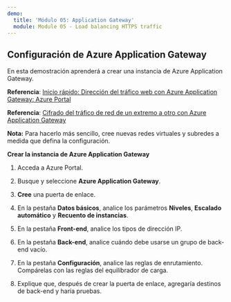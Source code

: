 ```yaml
---
demo:
  title: 'Módulo 05: Application Gateway'
  module: Module 05 - Load balancing HTTPS traffic
---
```

## Configuración de Azure Application Gateway

En esta demostración aprenderá a crear una instancia de Azure Application Gateway. 

**Referencia**: [Inicio rápido: Dirección del tráfico web con Azure Application Gateway: Azure Portal](https://learn.microsoft.com/azure/application-gateway/quick-create-portal)

**Referencia**: [Cifrado del tráfico de red de un extremo a otro con Azure Application Gateway](https://github.com/MicrosoftDocs/mslearn-end-to-end-encryption-with-app-gateway)

**Nota:** Para hacerlo más sencillo, cree nuevas redes virtuales y subredes a medida que defina la configuración. 

**Crear la instancia de Azure Application Gateway**

1. Acceda a Azure Portal.

1. Busque y seleccione **Azure Application Gateway**.

1. **Cree** una puerta de enlace.

1. En la pestaña **Datos básicos**, analice los parámetros **Niveles**, **Escalado automático** y **Recuento de instancias**.

1. En la pestaña **Front-end**, analice los tipos de dirección IP.

1. En la pestaña **Back-end**, analice cuándo debe usarse un grupo de back-end vacío.

1. En la pestaña **Configuración**, analice las reglas de enrutamiento. Compárelas con las reglas del equilibrador de carga.

1. Explique que, después de crear la puerta de enlace, agregaría destinos de back-end y haría pruebas. 
